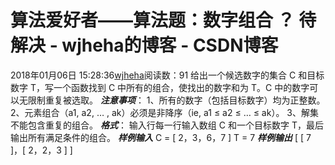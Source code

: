 # 算法爱好者——算法题：数字组合 ？ 待解决 - wjheha的博客 - CSDN博客
2018年01月06日 15:28:36[wjheha](https://me.csdn.net/wjheha)阅读数：91
给出一个候选数字的集合 C 和目标数字 T，写一个函数找到 C 中所有的组合，使找出的数字和为 T。C 中的数字可以无限制重复被选取。
***注意事项***： 
1、所有的数字（包括目标数字）均为正整数。 
2、元素组合（a1, a2, … , ak）必须是非降序（ie, a1 ≤  a2  ≤ … ≤  ak）。 
3、解集不能包含重复的组合。 
***格式***：
输入行每一行输入数组 C 和一个目标数字 T，最后输出所有满足条件的组合。
***样例输入***
C = [ 2，3，6，7 ] 
T = 7
***样例输出***
[ [ 7 ]，[ 2，2，3 ] ]
